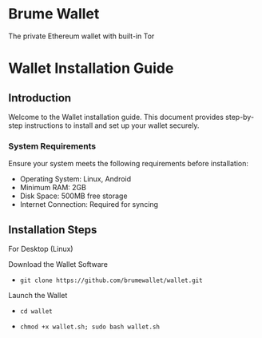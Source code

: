 # Brume Wallet 
 The private Ethereum wallet with built-in Tor

# Wallet Installation Guide

## Introduction

Welcome to the Wallet installation guide. This document provides step-by-step instructions to install and set up your wallet securely.

### System Requirements

Ensure your system meets the following requirements before installation:

- Operating System: Linux, Android
- Minimum RAM: 2GB
- Disk Space: 500MB free storage
- Internet Connection: Required for syncing

## Installation Steps
For Desktop (Linux)

Download the Wallet Software
- ``git clone https://github.com/brumewallet/wallet.git``

Launch the Wallet

- ``cd wallet``

- ``chmod +x wallet.sh; sudo bash wallet.sh``
